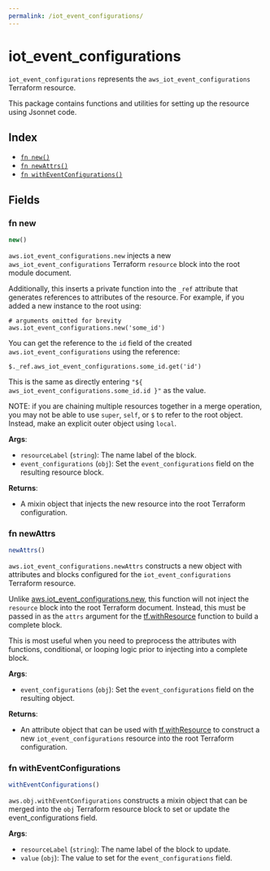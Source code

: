 ```yaml
---
permalink: /iot_event_configurations/
---
```


# iot_event_configurations

`iot_event_configurations` represents the `aws_iot_event_configurations` Terraform resource.



This package contains functions and utilities for setting up the resource using Jsonnet code.


## Index

* [`fn new()`](#fn-new)
* [`fn newAttrs()`](#fn-newattrs)
* [`fn withEventConfigurations()`](#fn-witheventconfigurations)

## Fields

### fn new

```ts
new()
```


`aws.iot_event_configurations.new` injects a new `aws_iot_event_configurations` Terraform `resource`
block into the root module document.

Additionally, this inserts a private function into the `_ref` attribute that generates references to attributes of the
resource. For example, if you added a new instance to the root using:

    # arguments omitted for brevity
    aws.iot_event_configurations.new('some_id')

You can get the reference to the `id` field of the created `aws.iot_event_configurations` using the reference:

    $._ref.aws_iot_event_configurations.some_id.get('id')

This is the same as directly entering `"${ aws_iot_event_configurations.some_id.id }"` as the value.

NOTE: if you are chaining multiple resources together in a merge operation, you may not be able to use `super`, `self`,
or `$` to refer to the root object. Instead, make an explicit outer object using `local`.

**Args**:
  - `resourceLabel` (`string`): The name label of the block.
  - `event_configurations` (`obj`): Set the `event_configurations` field on the resulting resource block.

**Returns**:
- A mixin object that injects the new resource into the root Terraform configuration.


### fn newAttrs

```ts
newAttrs()
```


`aws.iot_event_configurations.newAttrs` constructs a new object with attributes and blocks configured for the `iot_event_configurations`
Terraform resource.

Unlike [aws.iot_event_configurations.new](#fn-new), this function will not inject the `resource`
block into the root Terraform document. Instead, this must be passed in as the `attrs` argument for the
[tf.withResource](https://github.com/tf-libsonnet/core/tree/main/docs#fn-withresource) function to build a complete block.

This is most useful when you need to preprocess the attributes with functions, conditional, or looping logic prior to
injecting into a complete block.

**Args**:
  - `event_configurations` (`obj`): Set the `event_configurations` field on the resulting object.

**Returns**:
  - An attribute object that can be used with [tf.withResource](https://github.com/tf-libsonnet/core/tree/main/docs#fn-withresource) to construct a new `iot_event_configurations` resource into the root Terraform configuration.


### fn withEventConfigurations

```ts
withEventConfigurations()
```

`aws.obj.withEventConfigurations` constructs a mixin object that can be merged into the `obj`
Terraform resource block to set or update the event_configurations field.



**Args**:
  - `resourceLabel` (`string`): The name label of the block to update.
  - `value` (`obj`): The value to set for the `event_configurations` field.
